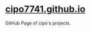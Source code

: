 [cipo7741.github.io](https://cipo7741.github.io)
==================

GitHub Page of cipo's projects.
